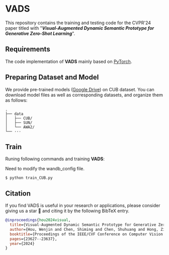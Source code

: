 # VADS

This repository contains the training and testing code for the CVPR'24 paper titled with  "***Visual-Augmented Dynamic Semantic Prototype
for Generative Zero-Shot Learning***".


## Requirements
The code implementation of **VADS** mainly based on [PyTorch](https://pytorch.org/).


## Preparing Dataset and Model

We provide pre-trained models ([Google Drive](https://drive.google.com/drive/folders/1D5C8An6JZY24SyCMb7vQk36egdauJVPE?usp=drive_link)) on CUB dataset. You can download model files as well as corresponding datasets, and organize them as follows: 
```
.
├── data
│   ├── CUB/
│   ├── SUN/
│   └── AWA2/
└── ···
```


## Train
Runing following commands and training **VADS**:

Need to modify the wandb_config file.

```
$ python train_CUB.py
```





## Citation
If you find VADS is useful in your research or applications, please consider giving us a star 🌟 and citing it by the following BibTeX entry.

```bibtex
@inproceedings{hou2024visual,
  title={Visual-Augmented Dynamic Semantic Prototype for Generative Zero-Shot Learning},
  author={Hou, Wenjin and Chen, Shiming and Chen, Shuhuang and Hong, Ziming and Wang, Yan and Feng, Xuetao and Khan, Salman and Khan, Fahad Shahbaz and You, Xinge},
  booktitle={Proceedings of the IEEE/CVF Conference on Computer Vision and Pattern Recognition},
  pages={23627--23637},
  year={2024}
}
```
